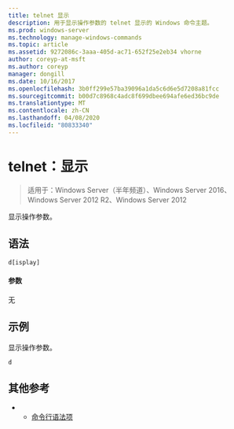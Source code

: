 ```yaml
---
title: telnet 显示
description: 用于显示操作参数的 telnet 显示的 Windows 命令主题。
ms.prod: windows-server
ms.technology: manage-windows-commands
ms.topic: article
ms.assetid: 9272086c-3aaa-405d-ac71-652f25e2eb34 vhorne
author: coreyp-at-msft
ms.author: coreyp
manager: dongill
ms.date: 10/16/2017
ms.openlocfilehash: 3b0ff299e57ba39096a1da5c6d6e5d7208a81fcc
ms.sourcegitcommit: b00d7c8968c4adc8f699dbee694afe6ed36bc9de
ms.translationtype: MT
ms.contentlocale: zh-CN
ms.lasthandoff: 04/08/2020
ms.locfileid: "80833340"
---
```

# <a name="telnet-display"></a>telnet：显示

>适用于：Windows Server（半年频道）、Windows Server 2016、Windows Server 2012 R2、Windows Server 2012

显示操作参数。   

## <a name="syntax"></a>语法  
```  
d[isplay]  
```  
#### <a name="parameters"></a>参数  
无  
## <a name="examples"></a><a name=BKMK_Examples></a>示例  
显示操作参数。  
```  
d  
```  
## <a name="additional-references"></a>其他参考  
-   - [命令行语法项](command-line-syntax-key.md)  
